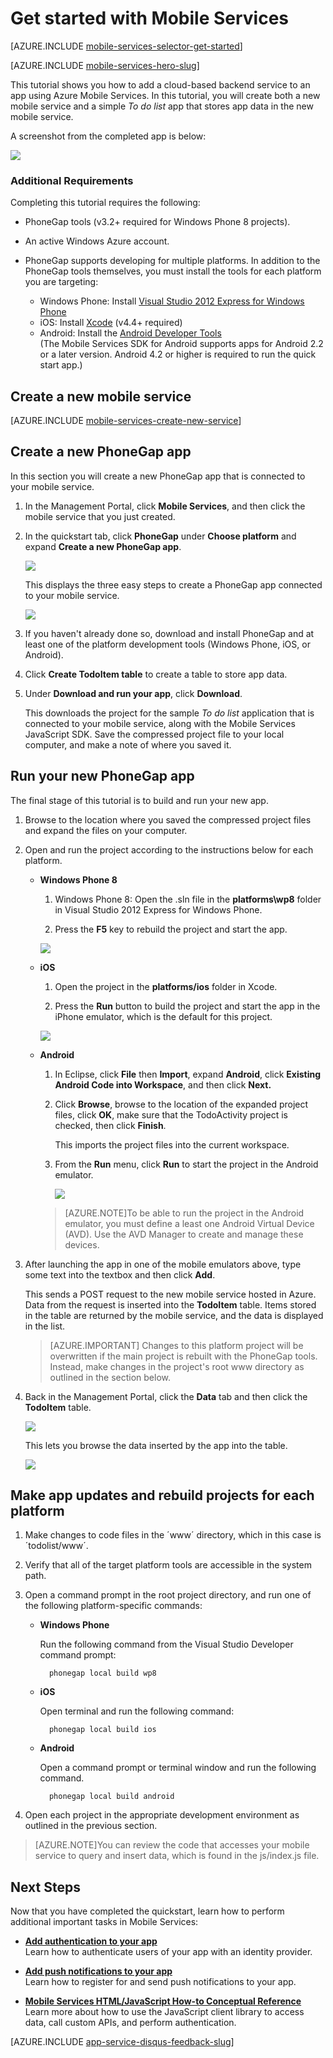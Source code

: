 <properties
	pageTitle="Get started with Azure Mobile Services for PhoneGap/cordova apps | Windows Azure"
	description="Follow this tutorial to get started using Azure Mobile Services for PhoneGap development for iOS, Android, and Windows Phone."
	services="mobile-services"
	documentationCenter=""
	authors="ggailey777"
	manager="dwrede"
	editor=""/>

<tags
	ms.service="mobile-services"
	ms.date="10/05/2015"
	wacn.date=""/>

# Get started with Mobile Services

[AZURE.INCLUDE [mobile-services-selector-get-started](../includes/mobile-services-selector-get-started.md)]
&nbsp;

[AZURE.INCLUDE [mobile-services-hero-slug](../includes/mobile-services-hero-slug.md)]

This tutorial shows you how to add a cloud-based backend service to an app using Azure Mobile Services. In this tutorial, you will create both a new mobile service and a simple _To do list_ app that stores app data in the new mobile service.

A screenshot from the completed app is below:

![][3]

### Additional Requirements

Completing this tutorial requires the following:

+ PhoneGap tools (v3.2+ required for Windows Phone 8 projects).

+ An active Windows Azure account.

+ PhoneGap supports developing for multiple platforms. In addition to the PhoneGap tools themselves, you must install the tools for each platform you are targeting:

	- Windows Phone: Install [Visual Studio 2012 Express for Windows Phone](https://www.visualstudio.com/downloads/download-visual-studio-vs)
	- iOS: Install [Xcode] (v4.4+ required)
	- Android: Install the [Android Developer Tools][Android SDK]
		<br/>(The Mobile Services SDK for Android supports apps for Android 2.2 or a later version. Android 4.2 or higher is required to run the quick start app.)

## Create a new mobile service

[AZURE.INCLUDE [mobile-services-create-new-service](../includes/mobile-services-create-new-service.md)]

## Create a new PhoneGap app

In this section you will create a new PhoneGap app that is connected to your mobile service.

1.  In the Management Portal, click **Mobile Services**, and then click the mobile service that you just created.

2. In the quickstart tab, click **PhoneGap** under **Choose platform** and expand **Create a new PhoneGap app**.

   	![][0]

   	This displays the three easy steps to create a PhoneGap app connected to your mobile service.

  	![][1]

3. If you haven't already done so, download and install PhoneGap and at least one of the platform development tools (Windows Phone, iOS, or Android).

4. Click **Create TodoItem table** to create a table to store app data.

5. Under **Download and run your app**, click **Download**.

	This downloads the project for the sample _To do list_ application that is connected to your mobile service, along with the Mobile Services JavaScript SDK. Save the compressed project file to your local computer, and make a note of where you saved it.

## Run your new PhoneGap app

The final stage of this tutorial is to build and run your new app.

1.	Browse to the location where you saved the compressed project files and expand the files on your computer.

2.	Open and run the project according to the instructions below for each platform.

	+ **Windows Phone 8**

		1. Windows Phone 8: Open the .sln file in the **platforms\wp8** folder in Visual Studio 2012 Express for Windows Phone.

		2. Press the **F5** key to rebuild the project and start the app.

	  	![][2]

	+ **iOS**

		1. Open the project in the **platforms/ios** folder in Xcode.

		2. Press the **Run** button to build the project and start the app in the iPhone emulator, which is the default for this project.

	  	![][3]

	+ **Android**

		1. In Eclipse, click **File** then **Import**, expand **Android**, click **Existing Android Code into Workspace**, and then click **Next.**

		2. Click **Browse**, browse to the location of the expanded project files, click **OK**, make sure that the TodoActivity project is checked, then click **Finish**. <p>This imports the project files into the current workspace.</p>

		3. From the **Run** menu, click **Run** to start the project in the Android emulator.

			![][4]

		>[AZURE.NOTE]To be able to run the project in the Android emulator, you must define a least one Android Virtual Device (AVD). Use the AVD Manager to create and manage these devices.


3. After launching the app in one of the mobile emulators above, type some text into the textbox and then click **Add**.

	This sends a POST request to the new mobile service hosted in Azure. Data from the request is inserted into the **TodoItem** table. Items stored in the table are returned by the mobile service, and the data is displayed in the list.

	> [AZURE.IMPORTANT] Changes to this platform project will be overwritten if the main project is rebuilt with the PhoneGap tools. Instead, make changes in the project's root www directory as outlined in the section below.

4. Back in the Management Portal, click the **Data** tab and then click the **TodoItem** table.

	![](./media/mobile-services-javascript-backend-phonegap-get-started/mobile-data-tab.png)

	This lets you browse the data inserted by the app into the table.

	![](./media/mobile-services-javascript-backend-phonegap-get-started/mobile-data-browse.png)


## Make app updates and rebuild projects for each platform

1. Make changes to code files in the ´www´ directory, which in this case is ´todolist/www´.

2. Verify that all of the target platform tools are accessible in the system path.

2. Open a command prompt in the root project directory, and run one of the following platform-specific commands:

	+ **Windows Phone**

		Run the following command from the Visual Studio Developer command prompt:

    		phonegap local build wp8

	+ **iOS**

		Open terminal and run the following command:

    		phonegap local build ios

	+ **Android**

		Open a command prompt or terminal window and run the following command.

		    phonegap local build android

4. Open each project in the appropriate development environment as outlined in the previous section.

>[AZURE.NOTE]You can review the code that accesses your mobile service to query and insert data, which is found in the js/index.js file.

## Next Steps
Now that you have completed the quickstart, learn how to perform additional important tasks in Mobile Services:

* **[Add authentication to your app]**  
  Learn how to authenticate users of your app with an identity provider.  

* **[Add push notifications to your app](https://msdn.microsoft.com/magazine/dn879353.aspx)**  
  Learn how to register for and send push notifications to your app.

* **[Mobile Services HTML/JavaScript How-to Conceptual Reference](/documentation/articles/mobile-services-html-how-to-use-client-library)**  
  Learn more about how to use the JavaScript client library to access data, call custom APIs, and perform authentication.

[AZURE.INCLUDE [app-service-disqus-feedback-slug](../includes/app-service-disqus-feedback-slug.md)]

<!-- Images. -->
[0]: ./media/mobile-services-javascript-backend-phonegap-get-started/portal-screenshot1.png
[1]: ./media/mobile-services-javascript-backend-phonegap-get-started/portal-screenshot2.png
[2]: ./media/mobile-services-javascript-backend-phonegap-get-started/mobile-portal-quickstart-wp8.png
[3]: ./media/mobile-services-javascript-backend-phonegap-get-started/mobile-portal-quickstart-ios.png
[4]: ./media/mobile-services-javascript-backend-phonegap-get-started/mobile-portal-quickstart-android.png

<!-- URLs. -->
[Add authentication to your app]: /documentation/articles/mobile-services-html-get-started-users
[Android SDK]: http://developer.android.com/sdk/index.html
[Management Portal]: https://manage.windowsazure.cn/
[Xcode]: https://go.microsoft.com/fwLink/p/?LinkID=266532
[Visual Studio 2012 Express for Windows Phone]: https://www.visualstudio.com/downloads/download-visual-studio-vs
 
